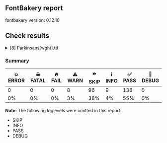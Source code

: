 ## FontBakery report

fontbakery version: 0.12.10





## Check results



<details><summary>[8] Parkinsans[wght].ttf</summary>
<div>
<details>
    <summary>⚠️ <b>WARN</b> Check font contains no unreachable glyphs <a href="https://fontbakery.readthedocs.io/en/stable/fontbakery/checks/universal.glyphset.html#"></a></summary>
    <div>







* ⚠️ **WARN** <p>The following glyphs could not be reached by codepoint or substitution rules:</p>
<pre><code>- newGlyph
</code></pre>
 [code: unreachable-glyphs]



</div>
</details>

<details>
    <summary>⚠️ <b>WARN</b> Validate size, and resolution of article images, and ensure article page has minimum length and includes visual assets. <a href="https://fontbakery.readthedocs.io/en/stable/fontbakery/checks/googlefonts.article.html#"></a></summary>
    <div>







* ⚠️ **WARN** <p>Family metadata at fonts/variable does not have an article.</p>
 [code: lacks-article]



</div>
</details>

<details>
    <summary>⚠️ <b>WARN</b> Check for codepoints not covered by METADATA subsets. <a href="https://fontbakery.readthedocs.io/en/stable/fontbakery/checks/googlefonts.subsets.html#"></a></summary>
    <div>







* ⚠️ **WARN** <p>The following codepoints supported by the font are not covered by
any subsets defined in the font's metadata file, and will never
be served. You can solve this by either manually adding additional
subset declarations to METADATA.pb, or by editing the glyphset
definitions.</p>
<ul>
<li>U+02D8 BREVE: try adding one of: yi, canadian-aboriginal</li>
<li>U+02D9 DOT ABOVE: try adding one of: yi, canadian-aboriginal</li>
<li>U+02DB OGONEK: try adding one of: yi, canadian-aboriginal</li>
<li>U+0302 COMBINING CIRCUMFLEX ACCENT: try adding one of: tifinagh, cherokee, math, coptic</li>
<li>U+0306 COMBINING BREVE: try adding one of: old-permic, tifinagh</li>
<li>U+0307 COMBINING DOT ABOVE: try adding one of: syriac, old-permic, tai-le, math, duployan, coptic, tifinagh, canadian-aboriginal, hebrew, malayalam, todhri</li>
<li>U+030A COMBINING RING ABOVE: try adding one of: syriac, duployan</li>
<li>U+030B COMBINING DOUBLE ACUTE ACCENT: try adding one of: cherokee, osage</li>
<li>U+030C COMBINING CARON: try adding one of: tai-le, cherokee</li>
<li>U+0326 COMBINING COMMA BELOW: try adding math</li>
<li>U+0327 COMBINING CEDILLA: try adding math</li>
<li>U+0328 COMBINING OGONEK: not included in any glyphset definition</li>
<li>U+03C0 GREEK SMALL LETTER PI: try adding one of: greek, yi, math</li>
<li>U+1EBC LATIN CAPITAL LETTER E WITH TILDE: try adding vietnamese</li>
<li>U+1EBD LATIN SMALL LETTER E WITH TILDE: try adding vietnamese</li>
<li>U+2021 DOUBLE DAGGER: try adding adlam</li>
<li>U+2030 PER MILLE SIGN: try adding adlam</li>
<li>U+2126 OHM SIGN: try adding math</li>
<li>U+212E ESTIMATED SYMBOL: try adding math</li>
<li>U+2202 PARTIAL DIFFERENTIAL: try adding math</li>
<li>U+2206 INCREMENT: try adding math</li>
<li>U+220F N-ARY PRODUCT: try adding math</li>
<li>U+2211 N-ARY SUMMATION: try adding math</li>
<li>U+221A SQUARE ROOT: try adding math</li>
<li>U+221E INFINITY: try adding math</li>
<li>U+222B INTEGRAL: try adding math</li>
<li>U+2248 ALMOST EQUAL TO: try adding math</li>
<li>U+2260 NOT EQUAL TO: try adding math</li>
<li>U+2264 LESS-THAN OR EQUAL TO: try adding math</li>
<li>U+2265 GREATER-THAN OR EQUAL TO: try adding math</li>
<li>U+25CA LOZENGE: try adding one of: symbols, math</li>
<li>U+25CC DOTTED CIRCLE: try adding one of: limbu, tai-le, bhaiksuki, new-tai-lue, mahajani, balinese, caucasian-albanian, gujarati, tai-viet, tirhuta, osage, kharoshthi, gurmukhi, music, takri, coptic, oriya, rejang, khojki, cham, bengali, brahmi, lepcha, armenian, gunjala-gondi, sharada, newa, tifinagh, thai, hanifi-rohingya, masaram-gondi, zanabazar-square, thaana, tagbanwa, hebrew, batak, miao, adlam, canadian-aboriginal, manichaean, malayalam, kannada, saurashtra, marchen, duployan, sundanese, symbols, siddham, lao, yi, buhid, mende-kikakui, hanunoo, buginese, elbasan, warang-citi, old-permic, tamil, dogra, soyombo, tibetan, myanmar, syloti-nagri, kaithi, grantha, chakma, mongolian, sogdian, telugu, kayah-li, khmer, sinhala, modi, math, pahawh-hmong, psalter-pahlavi, bassa-vah, syriac, ahom, meetei-mayek, khudawadi, phags-pa, wancho, javanese, tai-tham, mandaic, devanagari, nko, tagalog</li>
<li>U+FB01 LATIN SMALL LIGATURE FI: not included in any glyphset definition</li>
<li>U+FB02 LATIN SMALL LIGATURE FL: not included in any glyphset definition</li>
</ul>
<p>Or you can add the above codepoints to one of the subsets supported by the font: <code>latin</code>, <code>latin-ext</code></p>
 [code: unreachable-subsetting]



</div>
</details>

<details>
    <summary>⚠️ <b>WARN</b> Ensure soft_dotted characters lose their dot when combined with marks that replace the dot. <a href="https://fontbakery.readthedocs.io/en/stable/fontbakery/checks/shaping.html#"></a></summary>
    <div>







* ⚠️ **WARN** <p>The dot of soft dotted characters used in orthographies <em>must</em> disappear in the following strings: i̊ i̋ j̀ j́ j̃ j̄ j̈ į̀ į́ į̂ į̃ į̄ į̌</p>
<p>The dot of soft dotted characters <em>should</em> disappear in other cases, for example: i̇ ǐ i̦̇ i̦̊ i̦̋ ǐ̦ i̧̇ i̧̊ i̧̋ ǐ̧ ĵ j̆ j̇ j̊ j̋ ǰ j̦̀ j̦́ ĵ̦ j̦̃</p>
<p>Your font fully covers the following languages that require the soft-dotted feature: Lithuanian (Latn, 2,357,094 speakers), Dutch (Latn, 31,709,104 speakers).</p>
<p>Your font does <em>not</em> cover the following languages that require the soft-dotted feature: Kpelle, Guinea (Latn, 622,000 speakers), Avokaya (Latn, 100,000 speakers), Han (Latn, 6 speakers), Fur (Latn, 1,230,163 speakers), Mfumte (Latn, 79,000 speakers), Ma’di (Latn, 584,000 speakers), Teke-Ebo (Latn, 260,000 speakers), Gulay (Latn, 250,478 speakers), Aghem (Latn, 38,843 speakers), Bete-Bendi (Latn, 100,000 speakers), Zapotec (Latn, 490,000 speakers), Nzakara (Latn, 50,000 speakers), South Central Banda (Latn, 244,000 speakers), Ukrainian (Cyrl, 29,273,587 speakers), Mango (Latn, 77,000 speakers), Kaska (Latn, 125 speakers), Southern Kisi (Latn, 360,000 speakers), Ekpeye (Latn, 226,000 speakers), Sar (Latn, 500,000 speakers), Ebira (Latn, 2,200,000 speakers), Navajo (Latn, 166,319 speakers), Bafut (Latn, 158,146 speakers), Ejagham (Latn, 120,000 speakers), Nateni (Latn, 100,000 speakers), Igbo (Latn, 27,823,640 speakers), Makaa (Latn, 221,000 speakers), Ijo, Southeast (Latn, 2,471,000 speakers), Heiltsuk (Latn, 300 speakers), Mundani (Latn, 34,000 speakers), Kom (Latn, 360,685 speakers), Dii (Latn, 71,000 speakers), Dan (Latn, 1,099,244 speakers), Ngbaka (Latn, 1,020,000 speakers), Yala (Latn, 200,000 speakers), Koonzime (Latn, 40,000 speakers), Vute (Latn, 21,000 speakers), Cicipu (Latn, 44,000 speakers), Basaa (Latn, 332,940 speakers), Lugbara (Latn, 2,200,000 speakers), Belarusian (Cyrl, 10,064,517 speakers).</p>
 [code: soft-dotted]



</div>
</details>

<details>
    <summary>⚠️ <b>WARN</b> Are there any misaligned on-curve points? <a href="https://fontbakery.readthedocs.io/en/stable/fontbakery/checks/outline.html#"></a></summary>
    <div>







* ⚠️ **WARN** <p>The following glyphs have on-curve points which have potentially incorrect y coordinates:</p>
<pre><code>* obreve (U+014F): X=251.5,Y=688.0 (should be at cap-height 690?)

* obreve (U+014F): X=390.5,Y=688.0 (should be at cap-height 690?)

* germandbls (U+00DF): X=473.0,Y=688.0 (should be at cap-height 690?)

* t (U+0074): X=293.0,Y=0.5 (should be at baseline 0?)

* tcaron (U+0165): X=293.0,Y=0.5 (should be at baseline 0?)

* uni0163 (U+0163): X=293.0,Y=0.5 (should be at baseline 0?)

* uni021B (U+021B): X=293.0,Y=0.5 (should be at baseline 0?)

* comma (U+002C): X=78.5,Y=-2.0 (should be at baseline 0?)

* semicolon (U+003B): X=111.5,Y=-2.0 (should be at baseline 0?)

* sterling (U+00A3): X=211.0,Y=691.5 (should be at cap-height 690?)

* sterling (U+00A3): X=437.5,Y=689.0 (should be at cap-height 690?)

* ampersand (U+0026): X=219.5,Y=691.0 (should be at cap-height 690?)

* ampersand (U+0026): X=399.0,Y=688.0 (should be at cap-height 690?)

* uni1E9E (U+1E9E): X=473.0,Y=688.0 (should be at cap-height 690?)

* uni20BA (U+20BA): X=208.0,Y=-1.0 (should be at baseline 0?)

* uni0302 (U+0302): X=158.0,Y=688.0 (should be at cap-height 690?)
</code></pre>
 [code: found-misalignments]



</div>
</details>

<details>
    <summary>⚠️ <b>WARN</b> Is there kerning info for non-ligated sequences? <a href="https://fontbakery.readthedocs.io/en/stable/fontbakery/checks/googlefonts.gpos.html#"></a></summary>
    <div>







* ⚠️ **WARN** <p>GPOS table lacks kerning info for the following non-ligated sequences:</p>
<pre><code>- f + i

- f + l
</code></pre>
 [code: lacks-kern-info]



</div>
</details>

<details>
    <summary>⚠️ <b>WARN</b> Ensure variable fonts include an avar table. <a href="https://fontbakery.readthedocs.io/en/stable/fontbakery/checks/googlefonts.varfont.html#"></a></summary>
    <div>







* ⚠️ **WARN** <p>This variable font does not have an avar table.</p>
 [code: missing-avar]



</div>
</details>

<details>
    <summary>⚠️ <b>WARN</b> Checking OS/2 achVendID. <a href="https://fontbakery.readthedocs.io/en/stable/fontbakery/checks/googlefonts.os2.html#"></a></summary>
    <div>







* ⚠️ **WARN** <p>OS/2 VendorID value 'NONE' is not yet recognized. If you registered it recently, then it's safe to ignore this warning message. Otherwise, you should set it to your own unique 4 character code, and register it with Microsoft at <a href="https://www.microsoft.com/typography/links/vendorlist.aspx">https://www.microsoft.com/typography/links/vendorlist.aspx</a></p>
 [code: unknown]



</div>
</details>
</div>
</details>




### Summary

| 💥 ERROR | ☠ FATAL | 🔥 FAIL | ⚠️ WARN | ⏩ SKIP | ℹ️ INFO | ✅ PASS | 🔎 DEBUG | 
| ---|---|---|---|---|---|---|---|
| 0 | 0 | 0 | 8 | 96 | 9 | 138 | 0 | 
| 0% | 0% | 0% | 3% | 38% | 4% | 55% | 0% | 



**Note:** The following loglevels were omitted in this report:


* SKIP
* INFO
* PASS
* DEBUG
